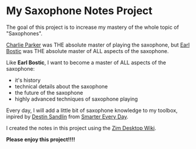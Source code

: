 # My Saxophone Notes Project

The goal of this project is to increase my mastery of the whole topic of "Saxophones".

[Charlie Parker](https://en.wikipedia.org/wiki/Charlie_Parker)  was THE absolute master of playing the saxophone,
but [Earl Bostic](https://en.wikipedia.org/wiki/Earl_Bostic) was THE absolute master of ALL aspects of the saxophone. 

Like **Earl Bostic**, I want to become a master of ALL aspects of the saxophone:
- it's history
- technical details about the saxophone
- the future of the saxophone
- highly advanced techniques of saxophone playing

Every day, I will add a little bit of saxophone knowledge to my toolbox,
inpired by [Destin Sandlin](https://en.wikipedia.org/wiki/Destin_Sandlin) from [Smarter Every Day](https://www.youtube.com/user/destinws2).

I created the notes in this project using the [Zim Desktop Wiki](https://zim-wiki.org/).

**Please enjoy this project!!!!**
